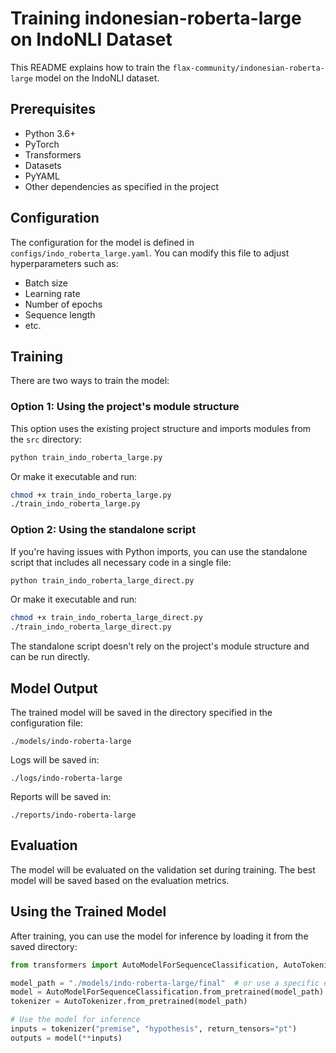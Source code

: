 # Training indonesian-roberta-large on IndoNLI Dataset

This README explains how to train the `flax-community/indonesian-roberta-large` model on the IndoNLI dataset.

## Prerequisites

- Python 3.6+
- PyTorch
- Transformers
- Datasets
- PyYAML
- Other dependencies as specified in the project

## Configuration

The configuration for the model is defined in `configs/indo_roberta_large.yaml`. You can modify this file to adjust hyperparameters such as:

- Batch size
- Learning rate
- Number of epochs
- Sequence length
- etc.

## Training

There are two ways to train the model:

### Option 1: Using the project's module structure

This option uses the existing project structure and imports modules from the `src` directory:

```bash
python train_indo_roberta_large.py
```

Or make it executable and run:

```bash
chmod +x train_indo_roberta_large.py
./train_indo_roberta_large.py
```

### Option 2: Using the standalone script

If you're having issues with Python imports, you can use the standalone script that includes all necessary code in a single file:

```bash
python train_indo_roberta_large_direct.py
```

Or make it executable and run:

```bash
chmod +x train_indo_roberta_large_direct.py
./train_indo_roberta_large_direct.py
```

The standalone script doesn't rely on the project's module structure and can be run directly.

## Model Output

The trained model will be saved in the directory specified in the configuration file:

```
./models/indo-roberta-large
```

Logs will be saved in:

```
./logs/indo-roberta-large
```

Reports will be saved in:

```
./reports/indo-roberta-large
```

## Evaluation

The model will be evaluated on the validation set during training. The best model will be saved based on the evaluation metrics.

## Using the Trained Model

After training, you can use the model for inference by loading it from the saved directory:

```python
from transformers import AutoModelForSequenceClassification, AutoTokenizer

model_path = "./models/indo-roberta-large/final"  # or use a specific epoch
model = AutoModelForSequenceClassification.from_pretrained(model_path)
tokenizer = AutoTokenizer.from_pretrained(model_path)

# Use the model for inference
inputs = tokenizer("premise", "hypothesis", return_tensors="pt")
outputs = model(**inputs)
```
